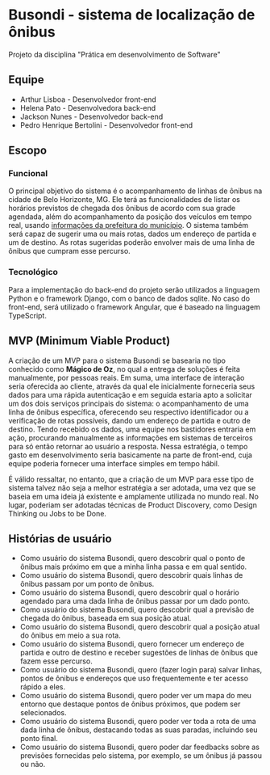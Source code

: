 # Busondi - sistema de localização de ônibus
Projeto da disciplina "Prática em desenvolvimento de Software"

## Equipe
- Arthur Lisboa - Desenvolvedor front-end
- Helena Pato - Desenvolvedora back-end
- Jackson Nunes - Desenvolvedor back-end
- Pedro Henrique Bertolini - Desenvolvedor front-end

## Escopo

### Funcional

O principal objetivo do sistema é o acompanhamento de linhas de ônibus na cidade de Belo Horizonte, MG. Ele terá as funcionalidades de listar os horários previstos de chegada dos ônibus de acordo com sua grade agendada, além do acompanhamento da posição dos veículos em tempo real, usando [informações da  prefeitura do município](https://dados.pbh.gov.br/dataset/tempo_real_onibus_-_coordenada/resource/d7ce6e9b-343f-4e83-8b46-68fa90a12d59?inner_span=True). O sistema também será capaz de sugerir uma ou mais rotas, dados um endereço de partida e um de destino. As rotas sugeridas poderão envolver mais de uma linha de ônibus que cumpram esse percurso.

### Tecnológico
Para a implementação do back-end do projeto serão utilizados a linguagem Python e o framework Django, com o banco de dados sqlite. No caso do front-end, será utilizado o framework Angular, que é baseado na linguagem TypeScript.

## MVP (Minimum Viable Product)

A criação de um MVP para o sistema Busondi se basearia no tipo conhecido como **Mágico de Oz**, no qual a entrega de soluções é feita manualmente, por pessoas reais. Em suma, uma interface de interação seria oferecida ao cliente, através da qual ele inicialmente forneceria seus dados para uma rápida autenticação e em seguida estaria apto a solicitar um dos dois serviços principais do sistema: o acompanhamento de uma linha de ônibus específica, oferecendo seu respectivo identificador ou a verificação de rotas possíveis, dando um endereço de partida e outro de destino. Tendo recebido os dados, uma equipe nos bastidores entraria em ação, procurando manualmente as informações em sistemas de terceiros para só então retornar ao usuário a resposta. Nessa estratégia, o tempo gasto em desenvolvimento seria basicamente na parte de front-end, cuja equipe poderia fornecer uma interface simples em tempo hábil.

É válido ressaltar, no entanto, que a criação de um MVP para esse tipo de sistema talvez não seja a melhor estratégia a ser adotada, uma vez que se baseia em uma ideia já existente e amplamente utilizada no mundo real. No lugar, poderiam ser adotadas técnicas de Product Discovery, como Design Thinking ou Jobs to be Done.

## Histórias de usuário

- Como usuário do sistema Busondi, quero descobrir qual o ponto de ônibus mais próximo em que a minha linha passa e em qual sentido.
- Como usuário do sistema Busondi, quero descobrir quais linhas de ônibus passam por um ponto de ônibus.
- Como usuário do sistema Busondi, quero descobrir qual o horário agendado para uma dada linha de ônibus passar por um dado ponto. 
- Como usuário do sistema Busondi, quero descobrir qual a previsão de chegada do ônibus, baseada em sua posição atual.
- Como usuário do sistema Busondi, quero descobrir qual a posição atual do ônibus em meio a sua rota.
- Como usuário do sistema Busondi, quero fornecer um endereço de partida e outro de destino e receber sugestões de linhas de ônibus que fazem esse percurso.
- Como usuário do sistema Busondi, quero (fazer login para) salvar linhas, pontos de ônibus e endereços que uso frequentemente e ter acesso rápido a eles.
- Como usuário do sistema Busondi, quero poder ver um mapa do meu entorno que destaque pontos de ônibus próximos, que podem ser selecionados.
- Como usuário do sistema Busondi, quero poder ver toda a rota de uma dada linha de ônibus, destacando todas as suas paradas, incluindo seu ponto final.
- Como usuário do sistema Busondi, quero poder dar feedbacks sobre as previsões fornecidas pelo sistema, por exemplo, se um ônibus já passou ou não.
